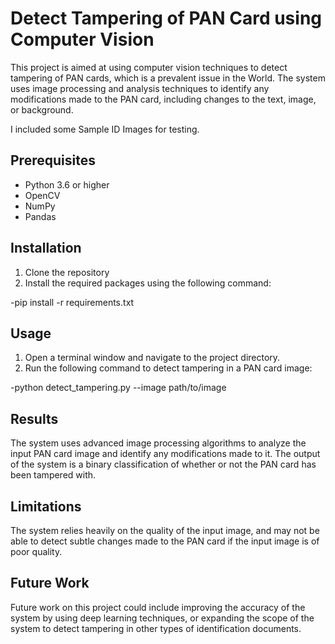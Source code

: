 # Detect Tampering of PAN Card using Computer Vision

This project is aimed at using computer vision techniques to detect tampering of PAN cards, which is a prevalent issue in the World. The system uses image processing and analysis techniques to identify any modifications made to the PAN card, including changes to the text, image, or background.

I included some Sample ID Images for testing.
## Prerequisites

* Python 3.6 or higher
* OpenCV
* NumPy
* Pandas

## Installation

1. Clone the repository
2. Install the required packages using the following command:

  -pip install -r requirements.txt


## Usage

1. Open a terminal window and navigate to the project directory.
2. Run the following command to detect tampering in a PAN card image:

  -python detect_tampering.py --image path/to/image
 

## Results

The system uses advanced image processing algorithms to analyze the input PAN card image and identify any modifications made to it. The output of the system is a binary classification of whether or not the PAN card has been tampered with.

## Limitations

The system relies heavily on the quality of the input image, and may not be able to detect subtle changes made to the PAN card if the input image is of poor quality.

## Future Work

Future work on this project could include improving the accuracy of the system by using deep learning techniques, or expanding the scope of the system to detect tampering in other types of identification documents.
